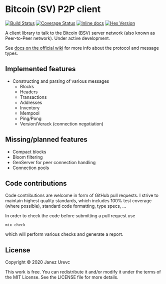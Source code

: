 # Bitcoin (SV) P2P client

[![Build Status](https://travis-ci.org/slashrsm/bsv_p2p.svg?branch=master)](https://travis-ci.org/slashrsm/bsv_p2p)
[![Coverage Status](https://coveralls.io/repos/slashrsm/bsv_p2p/badge.svg?branch=master)](https://coveralls.io/r/slashrsm/bsv_p2p?branch=master)
[![Inline docs](http://inch-ci.org/github/slashrsm/bsv_p2p.svg)](http://hexdocs.pm/bsv_p2p/)
[![Hex Version](http://img.shields.io/hexpm/v/bsv_p2p.svg?style=flat)](https://hex.pm/packages/bsv_p2p)

A client library to talk to the Bitcoin (BSV) server network (also known as Peer-to-Peer network). Under active development.

See [docs on the official wiki](https://wiki.bitcoinsv.io/index.php/Peer-To-Peer_Protocol) for more info about the protocol and message types.

## Implemented features

- Constructing and parsing of various messages
  - Blocks
  - Headers
  - Transactions
  - Addresses
  - Inventory
  - Mempool
  - Ping/Pong
  - Version/Verack (connection negotiation)

## Missing/planned features

- Compact blocks
- Bloom filtering
- GenServer for peer connection handling
- Connection pools

## Code contributions

Code contributions are welcome in form of GitHub pull requests. I strive to maintain highest quality standards, which includes 100% test coverage (where possible), standard code formatting, type specs, ...

In order to check the code before submitting a pull request use

```
mix check 
```

which will perform various checks and generate a report.

## License

Copyright © 2020 Janez Urevc

This work is free. You can redistribute it and/or modify it under the
terms of the MIT License. See the LICENSE file for more details.